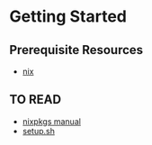 # Getting Started

## Prerequisite Resources
- [nix](https://nixos.org/download.html)

## TO READ
- [nixpkgs manual](https://nixos.org/manual/nixpkgs/stable/)
- [setup.sh](../setup.sh)

